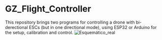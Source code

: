 # GZ_Flight_Controller
This repository brings two programs for controlling a drone with bi-derectional ESCs (but in one directional mode), using ESP32 or Arduino for the setup, calibration and control.
![Esquemático_real](https://user-images.githubusercontent.com/60723990/227245618-0c706f9b-d13c-4428-ab34-cdcbe258e905.png)
